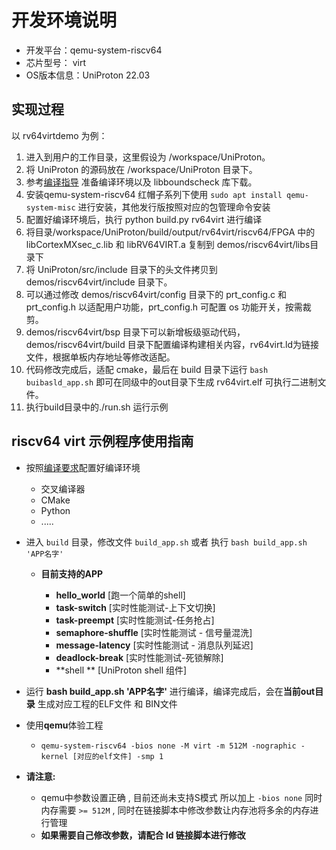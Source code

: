 # 开发环境说明

- 开发平台：qemu-system-riscv64
- 芯片型号： virt
- OS版本信息：UniProton 22.03

## 实现过程

以 rv64virtdemo 为例：

1. 进入到用户的工作目录，这里假设为 /workspace/UniProton。
2. 将 UniProton 的源码放在 /workspace/UniProton 目录下。
3. 参考[编译指导](../UniProton_build.md) 准备编译环境以及 libboundscheck 库下载。
4. 安装qemu-system-riscv64  红帽子系列下使用  `sudo apt install qemu-system-misc` 进行安装，其他发行版按照对应的包管理命令安装
5. 配置好编译环境后，执行 python build.py rv64virt 进行编译
6. 将目录/workspace/UniProton/build/output/rv64virt/riscv64/FPGA 中的libCortexMXsec_c.lib 和 libRV64VIRT.a 复制到 demos/riscv64virt/libs目录下
7. 将 UniProton/src/include 目录下的头文件拷贝到 demos/riscv64virt/include 目录下。
8. 可以通过修改 demos/riscv64virt/config 目录下的 prt_config.c 和 prt_config.h 以适配用户功能，prt_config.h 可配置 os 功能开关，按需裁剪。
9. demos/riscv64virt/bsp 目录下可以新增板级驱动代码，demos/riscv64virt/build 目录下配置编译构建相关内容，rv64virt.ld为链接文件，根据单板内存地址等修改适配。
10. 代码修改完成后，适配 cmake，最后在 build 目录下运行 `bash buibasld_app.sh` 即可在同级中的out目录下生成 rv64virt.elf 可执行二进制文件。
11. 执行build目录中的./run.sh 运行示例

## riscv64 virt 示例程序使用指南

- 按照[编译要求](../../doc/UniProton_build.md)配置好编译环境

  - 交叉编译器
  - CMake
  - Python
  - .....

- 进入 `build` 目录，修改文件 `build_app.sh` 或者 执行 `bash build_app.sh 'APP名字'`

  - **目前支持的APP**

    - **hello_world** [跑一个简单的shell]
    - **task-switch** [实时性能测试-上下文切换]
    - **task-preempt** [实时性能测试-任务抢占]
    - **semaphore-shuffle** [实时性能测试 - 信号量混洗]
    - **message-latency** [实时性能测试 - 消息队列延迟]
    - **deadlock-break** [实时性能测试-死锁解除]
    - **shell ** [UniProton shell 组件]

- 运行 **bash build_app.sh 'APP名字'** 进行编译，编译完成后，会在**当前out目录** 生成对应工程的ELF文件 和 BIN文件

- 使用**qemu**体验工程

  - ```shell
    qemu-system-riscv64 -bios none -M virt -m 512M -nographic -kernel [对应的elf文件] -smp 1
    ```

- **请注意:**

  - qemu中参数设置正确 , 目前还尚未支持S模式 所以加上 `-bios none` 同时内存需要 `>= 512M`  , 同时在链接脚本中修改参数让内存池将多余的内存进行管理
  - **如果需要自己修改参数，请配合 ld 链接脚本进行修改** 
